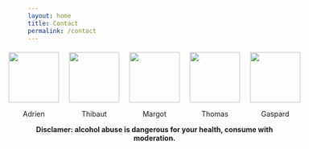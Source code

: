 ```yaml
---
layout: home
title: Contact
permalink: /contact
---
```

<style>
    #imagesMain {
        padding: 0;
        margin-left: 20px;
        margin-right: 20px;
        margin-top: 20px;
        text-align: center;
        display: flex; /* Utilisation de flexbox */
        justify-content: center; /* Centrer horizontalement */
    }
    .image-container {
        margin-right: 20px; /* Espacement entre les images */
    }
    .image-container:last-child {
        margin-right: 0; /* Aucun espacement à droite pour la dernière image */
    }
    #imagesMain img {
        height: 100px;
        width: 100px;
        vertical-align: middle;
    }
</style>

<div id="imagesMain">
    <div class="image-container">
        <img src="{{ site.baseurl }}/assets/img/Adrien.png">
        <p>Adrien</p>
    </div>
    <div class="image-container">
        <img src="{{ site.baseurl }}/assets/img/Thibaut.png">
        <p>Thibaut</p>
    </div>
    <div class="image-container">
        <img src="{{ site.baseurl }}/assets/img/Margot.png">
        <p>Margot</p>
    </div>
    <div class="image-container">
        <img src="{{ site.baseurl }}/assets/img/Thomas.png">
        <p>Thomas</p>
    </div>
        <div class="image-container">
        <img src="{{ site.baseurl }}/assets/img/Gaspard.png">
        <p>Gaspard</p>
    </div>
</div>





<div style="text-align: center; font-weight: bold;">
    Disclamer: alcohol abuse is dangerous for your health, consume with moderation.
</div>

<script>
    document.addEventListener('contextmenu', event => {
        // Empêche le menu contextuel uniquement sur cette page
        event.preventDefault();
    });
</script>